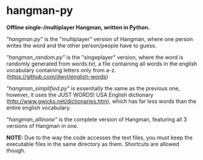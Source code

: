 # hangman-py
**Offline single-/multiplayer Hangman, written in Python.**

_"hangman.py"_ is the "multiplayer" version of Hangman, where one person writes the word and the other person/people have to guess.

_"hangman_random.py"_ is the "singeplayer" version, where the word is randomly generated from words.txt, a file containing all words in the english vocabulary containing letters only from a-z. (https://github.com/dwyl/english-words)

_"hangman_simplified.py"_ is essentially the same as the previous one, however, it uses the JUST WORDS! USA English dictionary (http://www.gwicks.net/dictionaries.htm), which has far less words than the entire english vocabulary.

_"hangman_allinone"_ is the complete version of Hangman, featuring all 3 versions of Hangman in one.

**NOTE:** Due to the way the code accesses the text files, you must keep the executable files in the same directory as them. Shortcuts are allowed though.
